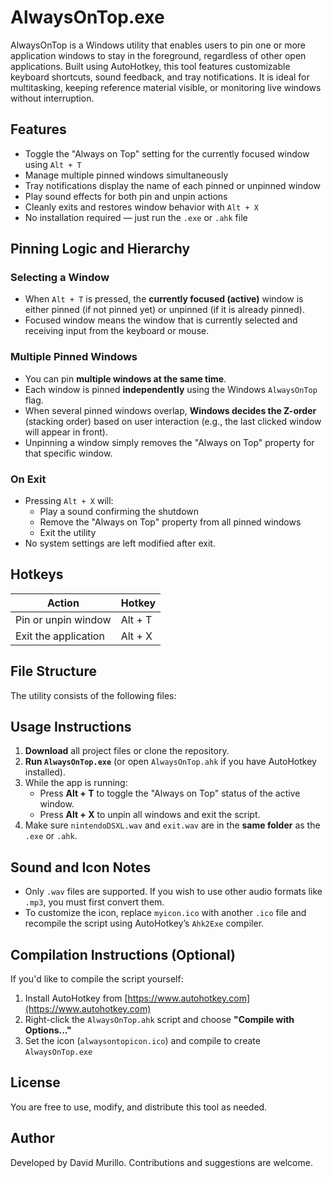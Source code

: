 # AlwaysOnTop.exe

AlwaysOnTop is a Windows utility that enables users to pin one or more application windows to stay in the foreground, regardless of other open applications. Built using AutoHotkey, this tool features customizable keyboard shortcuts, sound feedback, and tray notifications. It is ideal for multitasking, keeping reference material visible, or monitoring live windows without interruption.

## Features

- Toggle the "Always on Top" setting for the currently focused window using `Alt + T`
- Manage multiple pinned windows simultaneously
- Tray notifications display the name of each pinned or unpinned window
- Play sound effects for both pin and unpin actions
- Cleanly exits and restores window behavior with `Alt + X`
- No installation required — just run the `.exe` or `.ahk` file

## Pinning Logic and Hierarchy

### Selecting a Window
- When `Alt + T` is pressed, the **currently focused (active)** window is either pinned (if not pinned yet) or unpinned (if it is already pinned).
- Focused window means the window that is currently selected and receiving input from the keyboard or mouse.

### Multiple Pinned Windows
- You can pin **multiple windows at the same time**.
- Each window is pinned **independently** using the Windows `AlwaysOnTop` flag.
- When several pinned windows overlap, **Windows decides the Z-order** (stacking order) based on user interaction (e.g., the last clicked window will appear in front).
- Unpinning a window simply removes the "Always on Top" property for that specific window.

### On Exit
- Pressing `Alt + X` will:
  - Play a sound confirming the shutdown
  - Remove the "Always on Top" property from all pinned windows
  - Exit the utility
- No system settings are left modified after exit.

## Hotkeys

| Action              | Hotkey   |
|---------------------|----------|
| Pin or unpin window | Alt + T  |
| Exit the application| Alt + X  |

## File Structure

The utility consists of the following files:


## Usage Instructions

1. **Download** all project files or clone the repository.
2. **Run `AlwaysOnTop.exe`** (or open `AlwaysOnTop.ahk` if you have AutoHotkey installed).
3. While the app is running:
   - Press **Alt + T** to toggle the "Always on Top" status of the active window.
   - Press **Alt + X** to unpin all windows and exit the script.
4. Make sure `nintendoDSXL.wav` and `exit.wav` are in the **same folder** as the `.exe` or `.ahk`.

## Sound and Icon Notes

- Only `.wav` files are supported. If you wish to use other audio formats like `.mp3`, you must first convert them.
- To customize the icon, replace `myicon.ico` with another `.ico` file and recompile the script using AutoHotkey’s `Ahk2Exe` compiler.

## Compilation Instructions (Optional)

If you'd like to compile the script yourself:

1. Install AutoHotkey from [https://www.autohotkey.com](https://www.autohotkey.com)
2. Right-click the `AlwaysOnTop.ahk` script and choose **"Compile with Options..."**
3. Set the icon (`alwaysontopicon.ico`) and compile to create `AlwaysOnTop.exe`

## License

You are free to use, modify, and distribute this tool as needed.

## Author

Developed by David Murillo. Contributions and suggestions are welcome.
